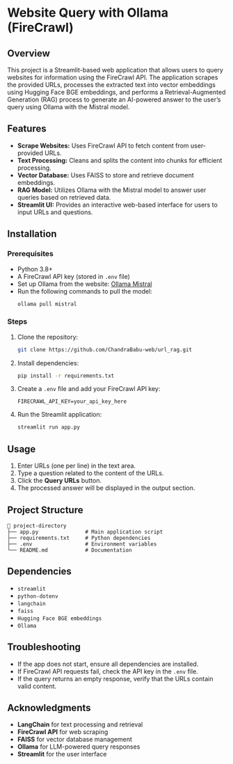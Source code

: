 # Website Query with Ollama (FireCrawl)

## Overview
This project is a Streamlit-based web application that allows users to query websites for information using the FireCrawl API. The application scrapes the provided URLs, processes the extracted text into vector embeddings using Hugging Face BGE embeddings, and performs a Retrieval-Augmented Generation (RAG) process to generate an AI-powered answer to the user’s query using Ollama with the Mistral model.

## Features
- **Scrape Websites:** Uses FireCrawl API to fetch content from user-provided URLs.
- **Text Processing:** Cleans and splits the content into chunks for efficient processing.
- **Vector Database:** Uses FAISS to store and retrieve document embeddings.
- **RAG Model:** Utilizes Ollama with the Mistral model to answer user queries based on retrieved data.
- **Streamlit UI:** Provides an interactive web-based interface for users to input URLs and questions.

## Installation
### Prerequisites
- Python 3.8+
- A FireCrawl API key (stored in `.env` file)
- Set up Ollama from the website: [Ollama Mistral](https://ollama.com/library/mistral)
- Run the following commands to pull the model:
  ```bash
  ollama pull mistral
  ```

### Steps
1. Clone the repository:
   ```bash
   git clone https://github.com/ChandraBabu-web/url_rag.git
   ```
2. Install dependencies:
   ```bash
   pip install -r requirements.txt
   ```
3. Create a `.env` file and add your FireCrawl API key:
   ```
   FIRECRAWL_API_KEY=your_api_key_here
   ```
4. Run the Streamlit application:
   ```bash
   streamlit run app.py
   ```

## Usage
1. Enter URLs (one per line) in the text area.
2. Type a question related to the content of the URLs.
3. Click the **Query URLs** button.
4. The processed answer will be displayed in the output section.

## Project Structure
```
📂 project-directory
├── app.py               # Main application script
├── requirements.txt     # Python dependencies
├── .env                 # Environment variables
└── README.md            # Documentation
```

## Dependencies
- `streamlit`
- `python-dotenv`
- `langchain`
- `faiss`
- `Hugging Face BGE embeddings`
- `Ollama`

## Troubleshooting
- If the app does not start, ensure all dependencies are installed.
- If FireCrawl API requests fail, check the API key in the `.env` file.
- If the query returns an empty response, verify that the URLs contain valid content.

## Acknowledgments
- **LangChain** for text processing and retrieval
- **FireCrawl API** for web scraping
- **FAISS** for vector database management
- **Ollama** for LLM-powered query responses
- **Streamlit** for the user interface

